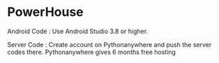 # PowerHouse
Android Code : 
  Use Android Studio 3.8 or higher.
  
Server Code :
  Create account on Pythonanywhere and push the server codes there.
  Pythonanywhere gives 6 months free hosting 
